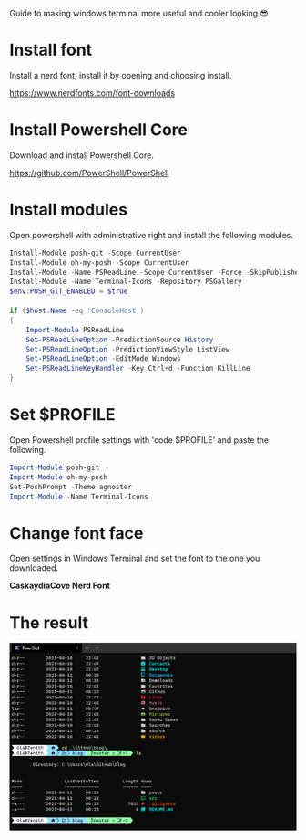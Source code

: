 Guide to making windows terminal more useful and cooler looking 😎

# Install font

Install a nerd font, install it by opening and choosing install.

https://www.nerdfonts.com/font-downloads

# Install Powershell Core

Download and install Powershell Core.

https://github.com/PowerShell/PowerShell

# Install modules

Open powershell with administrative right and install the following modules.

```powershell
Install-Module posh-git -Scope CurrentUser
Install-Module oh-my-posh -Scope CurrentUser
Install-Module -Name PSReadLine -Scope CurrentUser -Force -SkipPublisherCheck
Install-Module -Name Terminal-Icons -Repository PSGallery
$env:POSH_GIT_ENABLED = $true

if ($host.Name -eq 'ConsoleHost')
{
    Import-Module PSReadLine
    Set-PSReadLineOption -PredictionSource History
    Set-PSReadLineOption -PredictionViewStyle ListView
    Set-PSReadLineOption -EditMode Windows
    Set-PSReadLineKeyHandler -Key Ctrl+d -Function KillLine
}
```

# Set $PROFILE

Open Powershell profile settings with 'code $PROFILE' and paste the following.

```powershell
Import-Module posh-git
Import-Module oh-my-posh
Set-PoshPrompt -Theme agnoster
Import-Module -Name Terminal-Icons
```

# Change font face

Open settings in Windows Terminal and set the font to the one you downloaded.

**CaskaydiaCove Nerd Font**

# The result

![alt text](images/result.png "Logo Title Text 1")